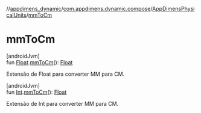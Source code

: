 //[appdimens_dynamic](../../../index.md)/[com.appdimens.dynamic.compose](../index.md)/[AppDimensPhysicalUnits](index.md)/[mmToCm](mm-to-cm.md)

# mmToCm

[androidJvm]\
fun [Float](https://kotlinlang.org/api/core/kotlin-stdlib/kotlin/-float/index.html).[mmToCm](mm-to-cm.md)(): [Float](https://kotlinlang.org/api/core/kotlin-stdlib/kotlin/-float/index.html)

Extensão de Float para converter MM para CM.

[androidJvm]\
fun [Int](https://kotlinlang.org/api/core/kotlin-stdlib/kotlin/-int/index.html).[mmToCm](mm-to-cm.md)(): [Float](https://kotlinlang.org/api/core/kotlin-stdlib/kotlin/-float/index.html)

Extensão de Int para converter MM para CM.